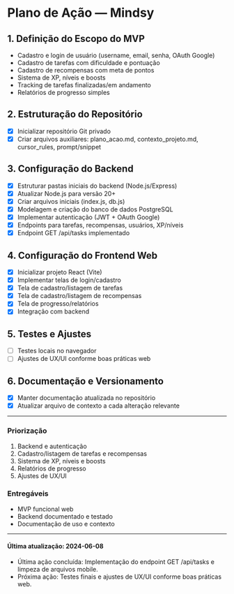 # Plano de Ação — Mindsy

## 1. Definição do Escopo do MVP
- Cadastro e login de usuário (username, email, senha, OAuth Google)
- Cadastro de tarefas com dificuldade e pontuação
- Cadastro de recompensas com meta de pontos
- Sistema de XP, níveis e boosts
- Tracking de tarefas finalizadas/em andamento
- Relatórios de progresso simples

## 2. Estruturação do Repositório
- [x] Inicializar repositório Git privado
- [x] Criar arquivos auxiliares: plano_acao.md, contexto_projeto.md, cursor_rules, prompt/snippet

## 3. Configuração do Backend
- [x] Estruturar pastas iniciais do backend (Node.js/Express)
- [x] Atualizar Node.js para versão 20+
- [x] Criar arquivos iniciais (index.js, db.js)
- [x] Modelagem e criação do banco de dados PostgreSQL
- [x] Implementar autenticação (JWT + OAuth Google)
- [x] Endpoints para tarefas, recompensas, usuários, XP/níveis
- [x] Endpoint GET /api/tasks implementado

## 4. Configuração do Frontend Web
- [x] Inicializar projeto React (Vite)
- [x] Implementar telas de login/cadastro
- [x] Tela de cadastro/listagem de tarefas
- [x] Tela de cadastro/listagem de recompensas
- [x] Tela de progresso/relatórios
- [x] Integração com backend

## 5. Testes e Ajustes
- [ ] Testes locais no navegador
- [ ] Ajustes de UX/UI conforme boas práticas web

## 6. Documentação e Versionamento
- [x] Manter documentação atualizada no repositório
- [x] Atualizar arquivo de contexto a cada alteração relevante

---

### Priorização
1. Backend e autenticação
2. Cadastro/listagem de tarefas e recompensas
3. Sistema de XP, níveis e boosts
4. Relatórios de progresso
5. Ajustes de UX/UI

### Entregáveis
- MVP funcional web
- Backend documentado e testado
- Documentação de uso e contexto

---

#### Última atualização: 2024-06-08
- Última ação concluída: Implementação do endpoint GET /api/tasks e limpeza de arquivos mobile.
- Próxima ação: Testes finais e ajustes de UX/UI conforme boas práticas web. 